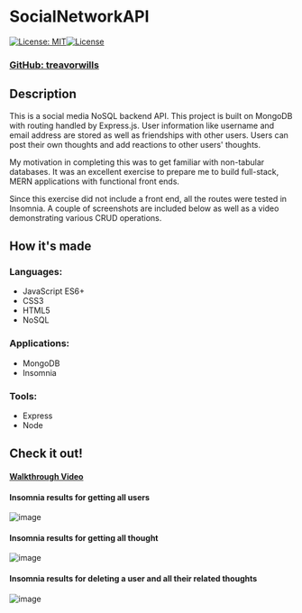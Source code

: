 # SocialNetworkAPI
[![License: MIT](https://img.shields.io/badge/License-MIT-yellow.svg)](https://opensource.org/licenses/MIT)[![License](https://img.shields.io/badge/License-Apache_2.0-blue.svg)](https://opensource.org/licenses/Apache-2.0)

### [ GitHub: treavorwills ]( https://github.com/treavorwills )

## Description
This is a social media NoSQL backend API. This project is built on MongoDB with routing handled by Express.js. 
User information like username and email address are stored as well as friendships with other users. Users can post their own thoughts and add reactions to other users' thoughts.

My motivation in completing this was to get familiar with non-tabular databases. It was an excellent exercise to prepare me to build full-stack, MERN applications with functional front ends. 

Since this exercise did not include a front end, all the routes were tested in Insomnia. A couple of screenshots are included below as well as a video demonstrating various CRUD operations. 

## How it's made
### Languages:
- JavaScript ES6+
- CSS3
- HTML5
- NoSQL

### Applications:
- MongoDB
- Insomnia

### Tools: 
- Express
- Node 

## Check it out!

#### [Walkthrough Video](https://drive.google.com/file/d/1scShnZmTI1qIQBhvEnxHMdFgsVJnc9Bp/view)

#### Insomnia results for getting all users
![image](https://user-images.githubusercontent.com/25040852/200143127-087a0053-44ac-42cc-8144-b7c57804f93e.png)

#### Insomnia results for getting all thought
![image](https://user-images.githubusercontent.com/25040852/200143136-4d5e5988-8256-41f2-be24-61e9926483b8.png)

#### Insomnia results for deleting a user and all their related thoughts
![image](https://user-images.githubusercontent.com/25040852/200143179-dc8ed04c-7305-4f31-8a54-447299758e49.png)
